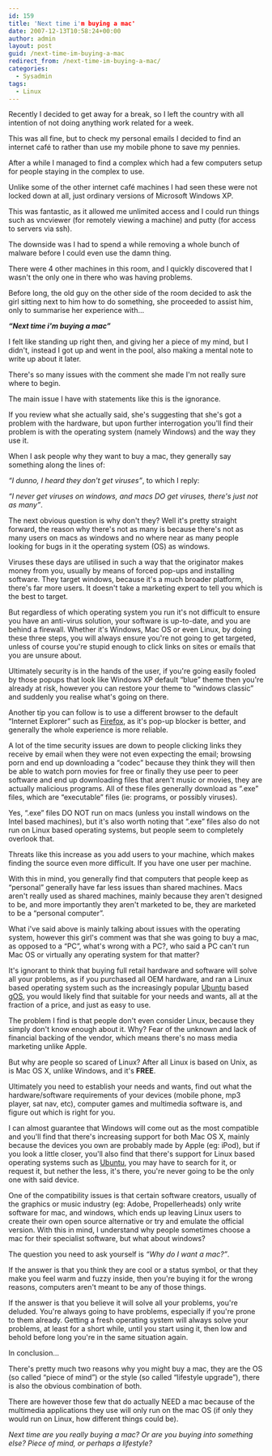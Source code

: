 ```yaml
---
id: 159
title: 'Next time i'm buying a mac'
date: 2007-12-13T10:58:24+00:00
author: admin
layout: post
guid: /next-time-im-buying-a-mac
redirect_from: /next-time-im-buying-a-mac/
categories:
  - Sysadmin
tags:
  - Linux
---
```

<p class="lead">
  Recently I decided to get away for a break, so I left the country with all intention of not doing anything work related for a week.
</p>

This was all fine, but to check my personal emails I decided to find an internet café to rather than use my mobile phone to save my pennies.

<!--more-->After a while I managed to find a complex which had a few computers setup for people staying in the complex to use.

Unlike some of the other internet café machines I had seen these were not locked down at all, just ordinary versions of Microsoft Windows XP.

This was fantastic, as it allowed me unlimited access and I could run things such as vncviewer (for remotely viewing a machine) and putty (for access to servers via ssh).

The downside was I had to spend a while removing a whole bunch of malware before I could even use the damn thing.

There were 4 other machines in this room, and I quickly discovered that I wasn't the only one in there who was having problems.

Before long, the old guy on the other side of the room decided to ask the girl sitting next to him how to do something, she proceeded to assist him, only to summarise her experience with&#8230;

_**&#8220;Next time i'm buying a mac&#8221;**_

I felt like standing up right then, and giving her a piece of my mind, but I didn't, instead I got up and went in the pool, also making a mental note to write up about it later.

There's so many issues with the comment she made I'm not really sure where to begin.

The main issue I have with statements like this is the ignorance.

If you review what she actually said, she's suggesting that she's got a problem with the hardware, but upon further interrogation you'll find their problem is with the operating system (namely Windows) and the way they use it.

When I ask people why they want to buy a mac, they generally say something along the lines of:

_&#8220;I dunno, I heard they don't get viruses&#8221;_, to which I reply:

_&#8220;I never get viruses on windows, and macs DO get viruses, there's just not as many&#8221;_.

The next obvious question is why don't they? Well it's pretty straight forward, the reason why there's not as many is because there's not as many users on macs as windows and no where near as many people looking for bugs in it the operating system (OS) as windows.

Viruses these days are utilised in such a way that the originator makes money from you, usually by means of forced pop-ups and installing software. They target windows, because it's a much broader platform, there's far more users. It doesn't take a marketing expert to tell you which is the best to target.

But regardless of which operating system you run it's not difficult to ensure you have an anti-virus solution, your software is up-to-date, and you are behind a firewall. Whether it's Windows, Mac OS or even Linux, by doing these three steps, you will always ensure you're not going to get targeted, unless of course you're stupid enough to click links on sites or emails that you are unsure about.

Ultimately security is in the hands of the user, if you're going easily fooled by those popups that look like Windows XP default &#8220;blue&#8221; theme then you're already at risk, however you can restore your theme to &#8220;windows classic&#8221; and suddenly you realise what's going on there.

Another tip you can follow is to use a different browser to the default &#8220;Internet Explorer&#8221; such as [Firefox](http://www.mozilla.com/firefox/), as it's pop-up blocker is better, and generally the whole experience is more reliable.

A lot of the time security issues are down to people clicking links they receive by email when they were not even expecting the email; browsing porn and end up downloading a &#8220;codec&#8221; because they think they will then be able to watch porn movies for free or finally they use peer to peer software and end up downloading files that aren't music or movies, they are actually malicious programs. All of these files generally download as &#8220;.exe&#8221; files, which are &#8220;executable&#8221; files (ie: programs, or possibly viruses).

Yes, &#8220;.exe&#8221; files DO NOT run on macs (unless you install windows on the Intel based machines), but it's also worth noting that &#8220;.exe&#8221; files also do not run on Linux based operating systems, but people seem to completely overlook that.

Threats like this increase as you add users to your machine, which makes finding the source even more difficult. If you have one user per machine.

With this in mind, you generally find that computers that people keep as &#8220;personal&#8221; generally have far less issues than shared machines. Macs aren't really used as shared machines, mainly because they aren't designed to be, and more importantly they aren't marketed to be, they are marketed to be a &#8220;personal computer&#8221;.

What i've said above is mainly talking about issues with the operating system, however this girl's comment was that she was going to buy a mac, as opposed to a &#8220;PC&#8221;, what's wrong with a PC?, who said a PC can't run Mac OS or virtually any operating system for that matter?

It's ignorant to think that buying full retail hardware and software will solve all your problems, as if you purchased all OEM hardware, and ran a Linux based operating system such as the increasingly popular [Ubuntu](http://www.ubuntu.com/) based [gOS](http://www.thinkgos.com/), you would likely find that suitable for your needs and wants, all at the fraction of a price, and just as easy to use.

The problem I find is that people don't even consider Linux, because they simply don't know enough about it. Why? Fear of the unknown and lack of financial backing of the vendor, which means there's no mass media marketing unlike Apple.

But why are people so scared of Linux? After all Linux is based on Unix, as is Mac OS X, unlike Windows, and it's **FREE**.

Ultimately you need to establish your needs and wants, find out what the hardware/software requirements of your devices (mobile phone, mp3 player, sat nav, etc), computer games and multimedia software is, and figure out which is right for you.

I can almost guarantee that Windows will come out as the most compatible and you'll find that there's increasing support for both Mac OS X, mainly because the devices you own are probably made by Apple (eg: iPod), but if you look a little closer, you'll also find that there's support for Linux based operating systems such as [Ubuntu](http://www.ubuntu.com/), you may have to search for it, or request it, but nether the less, it's there, you're never going to be the only one with said device.

One of the compatibility issues is that certain software creators, usually of the graphics or music industry (eg: Adobe, Propellerheads) only write software for mac, and windows, which ends up leaving Linux users to create their own open source alternative or try and emulate the official version. With this in mind, I understand why people sometimes choose a mac for their specialist software, but what about windows?

The question you need to ask yourself is _&#8220;Why do I want a mac?&#8221;_.

If the answer is that you think they are cool or a status symbol, or that they make you feel warm and fuzzy inside, then you're buying it for the wrong reasons, computers aren't meant to be any of those things.

If the answer is that you believe it will solve all your problems, you're deluded. You're always going to have problems, especially if you're prone to them already. Getting a fresh operating system will always solve your problems, at least for a short while, until you start using it, then low and behold before long you're in the same situation again.

In conclusion&#8230;

There's pretty much two reasons why you might buy a mac, they are the OS (so called &#8220;piece of mind&#8221;) or the style (so called &#8220;lifestyle upgrade&#8221;), there is also the obvious combination of both.

There are however those few that do actually NEED a mac because of the multimedia applications they use will only run on the mac OS (if only they would run on Linux, how different things could be).

_Next time are you really buying a mac? Or are you buying into something else? Piece of mind, or perhaps a lifestyle?_